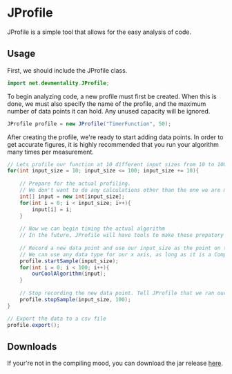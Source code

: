 # JProfile
JProfile is a simple tool that allows for the easy analysis of code.

## Usage
First, we should include the JProfile class.
```java
import net.devmentality.JProfile;
```
To begin analyzing code, a new profile must first be created. When this is done, we must also specify the name of the profile, and the maximum number of data points it can hold. Any unused capacity will be ignored.

```java
JProfile profile = new JProfile("TimerFunction", 50);
```

After creating the profile, we're ready to start adding data points. In order to get accurate figures, it is highly recommended that you run your algorithm many times per measurement.

```java
// Lets profile our function at 10 different input sizes from 10 to 100
for(int input_size = 10; input_size <= 100; input_size += 10){
    
    // Prepare for the actual profiling.
    // We don't want to do any calculations other than the one we are measuring in the loop
    int[] input = new int[input_size];
    for(int i = 0; i < input_size; i++){
        input[i] = i;
    }
    
    // Now we can begin timing the actual algorithm
    // In the future, JProfile will have tools to make these prepatory steps unnecessary
        
    // Record a new data point and use our input_size as the point on the x axis
    // We can use any data type for our x axis, as long as it is a Comparable type
    profile.startSample(input_size);
    for(int i = 0; i < 100; i++){
        ourCoolAlgorithm(input);
    }
    
    // Stop recording the new data point. Tell JProfile that we ran our function 100 times.
    profile.stopSample(input_size, 100);
}

// Export the data to a csv file
profile.export();
```

## Downloads
If your're not in the compiling mood, you can download the jar release [here](https://drive.google.com/file/d/1FJWlKSx6_34mIH4wT1y4jeg1_ceDkRnf/view?usp=sharing).